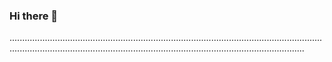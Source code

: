 ### Hi there 👋

.................................................................................................................................................................................................................................................